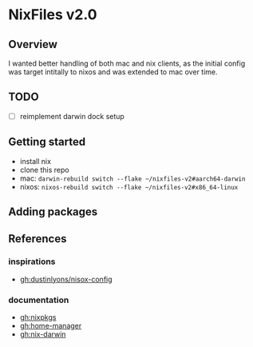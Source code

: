 # NixFiles v2.0

## Overview

I wanted better handling of both mac and nix clients, as the initial config was target intitally to nixos and was extended to mac over time.

## TODO

- [ ] reimplement darwin dock setup

## Getting started

- install nix
- clone this repo
- mac: `darwin-rebuild switch --flake ~/nixfiles-v2#aarch64-darwin`
- nixos: `nixos-rebuild switch --flake ~/nixfiles-v2#x86_64-linux`

## Adding packages



## References

### inspirations

- [gh:dustinlyons/nisox-config](https://github.com/dustinlyons/nixos-config)

### documentation

- [gh:nixpkgs](https://github.com/NixOS/nixpkgs)
- [gh:home-manager](https://github.com/nix-community/home-manager/tree/master/modules/programs)
- [gh:nix-darwin](https://github.com/LnL7/nix-darwin)
